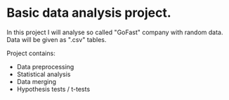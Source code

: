 # Basic data analysis project.
In this project I will analyse so called "GoFast" company with random data. Data will be given as ".csv" tables. 

Project contains:

- Data preprocessing
- Statistical analysis
- Data merging
- Hypothesis tests / t-tests
